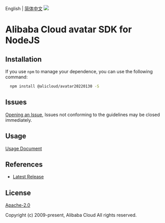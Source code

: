 English | [简体中文](README-CN.md)
![](https://aliyunsdk-pages.alicdn.com/icons/AlibabaCloud.svg)

# Alibaba Cloud avatar SDK for NodeJS

## Installation
If you use `npm` to manage your dependence, you can use the following command:

```sh
  npm install @alicloud/avatar20220130 -S
```

## Issues
[Opening an Issue](https://github.com/aliyun/alibabacloud-typescript-sdk/issues/new), Issues not conforming to the guidelines may be closed immediately.

## Usage
[Usage Document](https://github.com/aliyun/alibabacloud-typescript-sdk/blob/master/docs/Usage-EN.md#quick-examples)

## References
* [Latest Release](https://github.com/aliyun/alibabacloud-typescript-sdk/)

## License
[Apache-2.0](http://www.apache.org/licenses/LICENSE-2.0)

Copyright (c) 2009-present, Alibaba Cloud All rights reserved.
